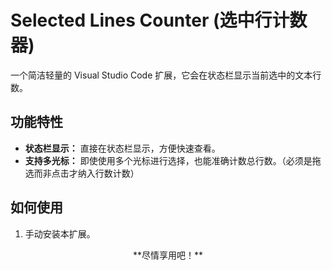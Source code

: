 # Selected Lines Counter (选中行计数器)

一个简洁轻量的 Visual Studio Code 扩展，它会在状态栏显示当前选中的文本行数。

## 功能特性

*   **状态栏显示：** 直接在状态栏显示，方便快速查看。
*   **支持多光标：** 即使使用多个光标进行选择，也能准确计数总行数。（必须是拖选而非点击才纳入行数计数）

## 如何使用

1.  手动安装本扩展。


<p align="center">
**尽情享用吧！**
</p>